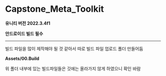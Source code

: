 # Capstone_Meta_Toolkit

**유니티 버전 2022.3.4f1**

**안드로이드 빌드 필수**

---

빌드 파일을 많이 제작해야 될 것 같아서 따로 빌드 파일 업로드 폴더 만들어둠

**Assets/00.Build**

위 폴더 내부에 있는 빌드파일들은 깃에는 올라가지 않게 하였으니 확인 바람
